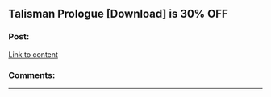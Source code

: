## Talisman Prologue [Download] is 30% OFF

### Post:

[Link to content](https://twitter.com/ulc8pbvm/status/1078844215357042688)

### Comments:

---

